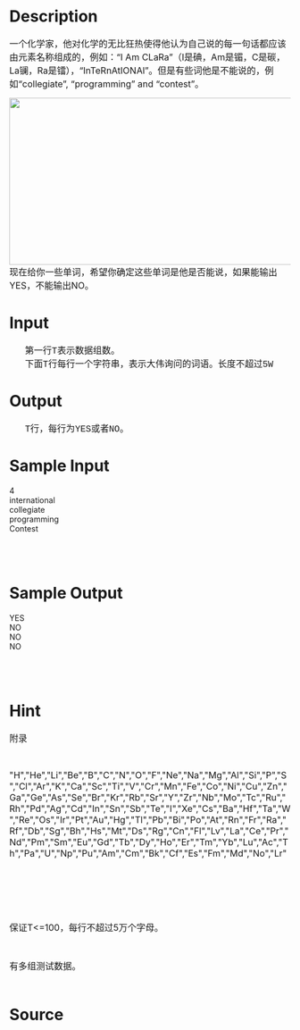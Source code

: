 
# Description

<div class="content"><p><span style="font-size: medium">一个化学家，他对化学的无比狂热使得他认为自己说的每一句话都应该由元素名称组成的，例如：“I Am CLaRa”（I是碘，Am是镅，C是碳，La镧，Ra是镭），“InTeRnAtIONAl”。但是有些词他是不能说的，例如“collegiate”, “programming” and “contest”。</span></p>
<p><span style="font-size: medium"><img height="299" alt="" width="533" src="source/bzoj/3115/img/aHR0cHM6Ly9seWRzeS5jb20vSnVkZ2VPbmxpbmUvdXBsb2FkLzIwMTMwNC8xMS5qcGc=.jpg"/><br/>
现在给你一些单词，希望你确定这些单词是他是否能说，如果能输出YES，不能输出NO。</span></p></div>

# Input

<div class="content"><p class="MsoNormal" style="margin: 0cm 0cm 0pt; text-indent: 21pt"><span style="font-size: medium"><span style="font-family: 宋体; mso-ascii-font-family: &#39;Courier New&#39;; mso-hansi-font-family: &#39;Courier New&#39;; mso-bidi-font-family: &#39;Courier New&#39;">第一行</span><span lang="EN-US" style="font-family: &#34;Courier New&#34;">T</span><span style="font-family: 宋体; mso-ascii-font-family: &#39;Courier New&#39;; mso-hansi-font-family: &#39;Courier New&#39;; mso-bidi-font-family: &#39;Courier New&#39;">表示数据组数。</span></span><font size="3"><span lang="EN-US" style="font-family: &#34;Courier New&#34;"><o:p></o:p></span></font></p>
<p class="MsoNormal" style="margin: 0cm 0cm 0pt; text-indent: 21pt"><span style="font-size: medium"><span style="font-family: 宋体; mso-ascii-font-family: &#39;Courier New&#39;; mso-hansi-font-family: &#39;Courier New&#39;; mso-bidi-font-family: &#39;Courier New&#39;">下面</span><span lang="EN-US" style="font-family: &#34;Courier New&#34;">T</span><span style="font-family: 宋体; mso-ascii-font-family: &#39;Courier New&#39;; mso-hansi-font-family: &#39;Courier New&#39;; mso-bidi-font-family: &#39;Courier New&#39;">行每行一个字符串，表示大伟询问的词语。长度不超过</span><span lang="EN-US" style="font-family: &#34;Courier New&#34;">5W</span></span><font size="3"><span lang="EN-US" style="font-family: &#34;Courier New&#34;"><o:p></o:p></span></font></p>
<p></p></div>

# Output

<div class="content"><p class="MsoNormal" style="margin: 0cm 0cm 0pt; text-indent: 21pt"><span style="font-size: medium"><span lang="EN-US" style="font-family: &#39;Courier New&#39;">T</span><span style="font-family: 宋体; mso-ascii-font-family: &#39;Courier New&#39;; mso-hansi-font-family: &#39;Courier New&#39;; mso-bidi-font-family: &#39;Courier New&#39;">行，每行为</span><span lang="EN-US" style="font-family: &#39;Courier New&#39;">YES</span><span style="font-family: 宋体; mso-ascii-font-family: &#39;Courier New&#39;; mso-hansi-font-family: &#39;Courier New&#39;; mso-bidi-font-family: &#39;Courier New&#39;">或者</span><span lang="EN-US" style="font-family: &#39;Courier New&#39;">NO</span><span style="font-family: 宋体; mso-ascii-font-family: &#39;Courier New&#39;; mso-hansi-font-family: &#39;Courier New&#39;; mso-bidi-font-family: &#39;Courier New&#39;">。</span></span><font size="3"><span lang="EN-US" style="font-family: &#39;Courier New&#39;"><o:p></o:p></span></font></p>
<p class="MsoNormal" style="margin: 0cm 0cm 0pt"><span lang="EN-US" style="font-family: &#39;Courier New&#39;"><o:p></o:p></span></p></div>

# Sample Input

<div class="content"><span class="sampledata">4<br/>
international<br/>
collegiate<br/>
programming<br/>
Contest<br/>
<br/>
 <br/>
<br/>
</span></div>

# Sample Output

<div class="content"><span class="sampledata">YES<br/>
NO<br/>
NO<br/>
NO<br/>
<br/>
 <br/>
<br/>
</span></div>

# Hint

<div class="content"><p></p><p><span style="font-size: medium">附录</span></p><br/>
<p><span style="font-size: medium">&#34;H&#34;,&#34;He&#34;,&#34;Li&#34;,&#34;Be&#34;,&#34;B&#34;,&#34;C&#34;,&#34;N&#34;,&#34;O&#34;,&#34;F&#34;,&#34;Ne&#34;,&#34;Na&#34;,&#34;Mg&#34;,&#34;Al&#34;,&#34;Si&#34;,&#34;P&#34;,&#34;S&#34;,&#34;Cl&#34;,&#34;Ar&#34;,&#34;K&#34;,&#34;Ca&#34;,&#34;Sc&#34;,&#34;Ti&#34;,&#34;V&#34;,&#34;Cr&#34;,&#34;Mn&#34;,&#34;Fe&#34;,&#34;Co&#34;,&#34;Ni&#34;,&#34;Cu&#34;,&#34;Zn&#34;,&#34;Ga&#34;,&#34;Ge&#34;,&#34;As&#34;,&#34;Se&#34;,&#34;Br&#34;,&#34;Kr&#34;,&#34;Rb&#34;,&#34;Sr&#34;,&#34;Y&#34;,&#34;Zr&#34;,&#34;Nb&#34;,&#34;Mo&#34;,&#34;Tc&#34;,&#34;Ru&#34;,&#34;Rh&#34;,&#34;Pd&#34;,&#34;Ag&#34;,&#34;Cd&#34;,&#34;In&#34;,&#34;Sn&#34;,&#34;Sb&#34;,&#34;Te&#34;,&#34;I&#34;,&#34;Xe&#34;,&#34;Cs&#34;,&#34;Ba&#34;,&#34;Hf&#34;,&#34;Ta&#34;,&#34;W&#34;,&#34;Re&#34;,&#34;Os&#34;,&#34;Ir&#34;,&#34;Pt&#34;,&#34;Au&#34;,&#34;Hg&#34;,&#34;Tl&#34;,&#34;Pb&#34;,&#34;Bi&#34;,&#34;Po&#34;,&#34;At&#34;,&#34;Rn&#34;,&#34;Fr&#34;,&#34;Ra&#34;,&#34;Rf&#34;,&#34;Db&#34;,&#34;Sg&#34;,&#34;Bh&#34;,&#34;Hs&#34;,&#34;Mt&#34;,&#34;Ds&#34;,&#34;Rg&#34;,&#34;Cn&#34;,&#34;Fl&#34;,&#34;Lv&#34;,&#34;La&#34;,&#34;Ce&#34;,&#34;Pr&#34;,&#34;Nd&#34;,&#34;Pm&#34;,&#34;Sm&#34;,&#34;Eu&#34;,&#34;Gd&#34;,&#34;Tb&#34;,&#34;Dy&#34;,&#34;Ho&#34;,&#34;Er&#34;,&#34;Tm&#34;,&#34;Yb&#34;,&#34;Lu&#34;,&#34;Ac&#34;,&#34;Th&#34;,&#34;Pa&#34;,&#34;U&#34;,&#34;Np&#34;,&#34;Pu&#34;,&#34;Am&#34;,&#34;Cm&#34;,&#34;Bk&#34;,&#34;Cf&#34;,&#34;Es&#34;,&#34;Fm&#34;,&#34;Md&#34;,&#34;No&#34;,&#34;Lr&#34;</span></p><br/>
<p><span style="font-size: medium"> </span></p><br/>
<p><span style="font-size: medium">保证T&lt;=100，每行不超过5万个字母。</span></p><br/>
<p><span style="font-size: medium">有多组测试数据。<br/><br/>
</span></p><p></p></div>

# Source

<div class="content"><p><a href="problemset.php?search="></a></p></div>

